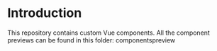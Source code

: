 # Introduction

This repository contains custom Vue components.
All the component previews can be found in this folder: componentspreview
